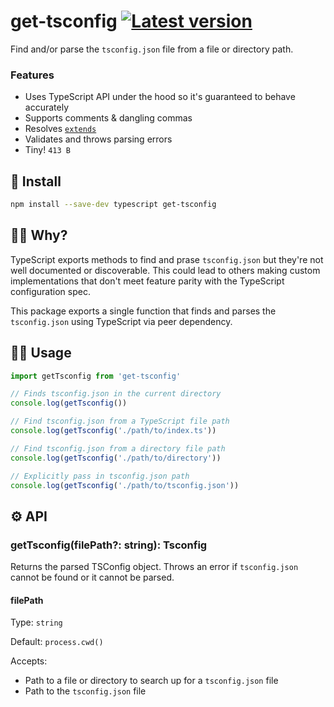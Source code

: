 # get-tsconfig [![Latest version](https://badgen.net/npm/v/get-tsconfig)](https://npm.im/get-tsconfig)

Find and/or parse the `tsconfig.json` file from a file or directory path.

### Features
- Uses TypeScript API under the hood so it's guaranteed to behave accurately
- Supports comments & dangling commas
- Resolves [`extends`](https://www.typescriptlang.org/tsconfig/#extends)
- Validates and throws parsing errors
- Tiny! `413 B`

## 🚀 Install

```bash
npm install --save-dev typescript get-tsconfig
```

## 🙋‍♀️ Why?
TypeScript exports methods to find and prase `tsconfig.json` but they're not well documented or discoverable. This could lead to others making custom implementations that don't meet feature parity with the TypeScript configuration spec.

This package exports a single function that finds and parses the `tsconfig.json` using TypeScript via peer dependency.

## 👨‍🏫 Usage

```ts
import getTsconfig from 'get-tsconfig'

// Finds tsconfig.json in the current directory
console.log(getTsconfig())

// Find tsconfig.json from a TypeScript file path
console.log(getTsconfig('./path/to/index.ts'))

// Find tsconfig.json from a directory file path
console.log(getTsconfig('./path/to/directory'))

// Explicitly pass in tsconfig.json path
console.log(getTsconfig('./path/to/tsconfig.json'))
```

## ⚙️ API

### getTsconfig(filePath?: string): Tsconfig
Returns the parsed TSConfig object. Throws an error if `tsconfig.json` cannot be found or it cannot be parsed.

#### filePath
Type: `string`

Default: `process.cwd()`

Accepts:
- Path to a file or directory to search up for a `tsconfig.json` file
- Path to the `tsconfig.json` file
